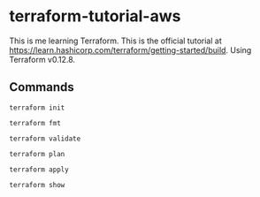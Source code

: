 # terraform-tutorial-aws
This is me learning Terraform. This is the official tutorial at https://learn.hashicorp.com/terraform/getting-started/build. Using Terraform v0.12.8.

## Commands
```
terraform init
```
```
terraform fmt
```
```
terraform validate
```
```
terraform plan
```
```
terraform apply
```
```
terraform show
```
